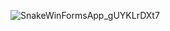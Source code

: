![SnakeWinFormsApp_gUYKLrDXt7](https://github.com/Zoron87/SnakeWinForms/assets/29422098/f6b1f0c4-a8d3-4072-8aa8-dda5bcd9943c)
